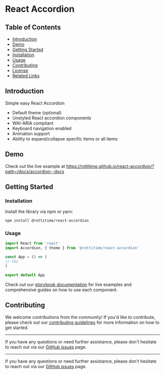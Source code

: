 # React Accordion

## Table of Contents

- [Introduction](#introduction)
- [Demo](#demo)
- [Getting Started](#getting-started)
- [Installation](#installation)
- [Usage](#usage)
- [Contributing](#contributing)
- [License](#license)
- [Related Links](#related-links)

## Introduction

Simple easy React Accordion

- Default theme (optional)
- Unstyled React accordion components
- WAI-ARIA compliant
- Keyboard navigation enabled
- Animation support
- Ability to expand/collapse specific items or all items

## Demo

Check out the live example at https://rottitime.github.io/react-accordion/?path=/docs/accordion--docs

## Getting Started

### Installation

Install the library via npm or yarn:

```bash
npm install @rottitime/react-accordion
```

### Usage

```jsx
import React from 'react'
import Accordion, { theme } from '@rottitime/react-accordion'

const App = () => (
// tbc
)

export default App
```

Check out our [storybook documentation](https://rottitime.github.io/react-accordion/?path=/story/details--primary) for live examples and comprehensive guides on how to use each component.

## Contributing

We welcome contributions from the community! If you'd like to contribute, please check out our [contributing guidelines](https://github.com/rottitime/react-accordion/blob/main/CONTRIBUTING.md) for more information on how to get started.

---

If you have any questions or need further assistance, please don't hesitate to reach out via our [GitHub issues](https://github.com/rottitime/react-accordion/issues) page.

---

If you have any questions or need further assistance, please don't hesitate to reach out via our [GitHub issues](https://github.com/rottitime/react-accordion/issues) page.
